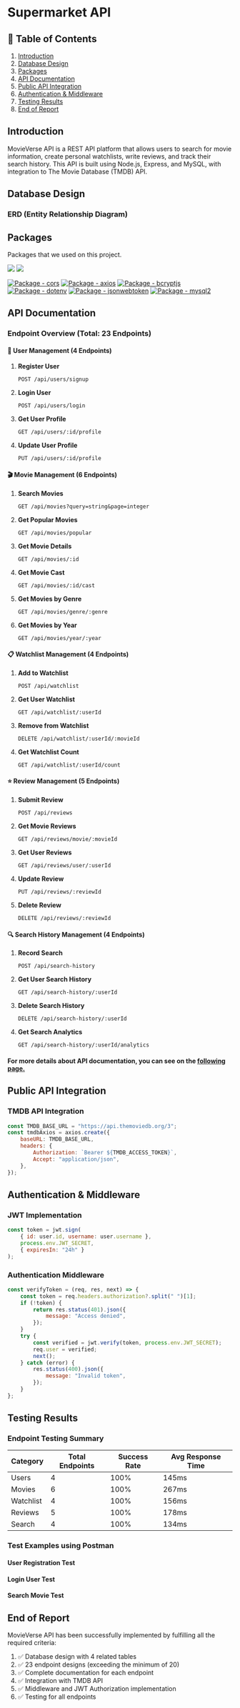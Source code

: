 # Supermarket API

## 📑 Table of Contents

1. [Introduction](#introduction)
2. [Database Design](#database-design)
3. [Packages](#packages)
4. [API Documentation](#api-documentation)
5. [Public API Integration](#public-api-integration)
6. [Authentication & Middleware](#authentication--middleware)
7. [Testing Results](#testing-results)
8. [End of Report](#end-of-report)

## Introduction

MovieVerse API is a REST API platform that allows users to search for movie information, create personal watchlists, write reviews, and track their search history. This API is built using Node.js, Express, and MySQL, with integration to The Movie Database (TMDB) API.

## Database Design

### ERD (Entity Relationship Diagram)

<!-- ERD screenshot -->

## Packages

Packages that we used on this project.

<a href="https://www.npmjs.com/package/node"><img src="https://img.shields.io/badge/Node.js-43853D?style=for-the-badge&logo=node.js&logoColor=white"></a>
<a href="https://www.npmjs.com/package/express"><img src="https://img.shields.io/badge/Express.js-404D59?style=for-the-badge"></a>

<a href="https://www.npmjs.com/package/cors"><img src="https://img.shields.io/github/package-json/dependency-version/m4mayz/MovieVerse/cors?color=blue" alt="Package - cors"></a>
<a href="https://www.npmjs.com/package/axios"><img src="https://img.shields.io/github/package-json/dependency-version/m4mayz/MovieVerse/axios?color=blue" alt="Package - axios"></a>
<a href="https://www.npmjs.com/package/bcryptjs"><img src="https://img.shields.io/github/package-json/dependency-version/m4mayz/MovieVerse/bcryptjs?color=blue" alt="Package - bcryptjs"></a>
<a href="https://www.npmjs.com/package/dotenv"><img src="https://img.shields.io/github/package-json/dependency-version/m4mayz/MovieVerse/dotenv?color=blue" alt="Package - dotenv"></a>
<a href="https://www.npmjs.com/package/jsonwebtoken"><img src="https://img.shields.io/github/package-json/dependency-version/m4mayz/MovieVerse/jsonwebtoken?color=blue" alt="Package - jsonwebtoken"></a>
<a href="https://www.npmjs.com/package/mysql2"><img src="https://img.shields.io/github/package-json/dependency-version/m4mayz/MovieVerse/mysql2?color=blue" alt="Package - mysql2"></a>

## API Documentation

### Endpoint Overview (Total: 23 Endpoints)

#### 👤 User Management (4 Endpoints)

1. **Register User**

    ```http
    POST /api/users/signup
    ```

2. **Login User**

    ```http
    POST /api/users/login
    ```

3. **Get User Profile**

    ```http
    GET /api/users/:id/profile
    ```

4. **Update User Profile**
    ```http
    PUT /api/users/:id/profile
    ```

#### 🎬 Movie Management (6 Endpoints)

1. **Search Movies**

    ```http
    GET /api/movies?query=string&page=integer
    ```

2. **Get Popular Movies**

    ```http
    GET /api/movies/popular
    ```

3. **Get Movie Details**

    ```http
    GET /api/movies/:id
    ```

4. **Get Movie Cast**

    ```http
    GET /api/movies/:id/cast
    ```

5. **Get Movies by Genre**

    ```http
    GET /api/movies/genre/:genre
    ```

6. **Get Movies by Year**
    ```http
    GET /api/movies/year/:year
    ```

#### 📋 Watchlist Management (4 Endpoints)

1. **Add to Watchlist**

    ```http
    POST /api/watchlist
    ```

2. **Get User Watchlist**

    ```http
    GET /api/watchlist/:userId
    ```

3. **Remove from Watchlist**

    ```http
    DELETE /api/watchlist/:userId/:movieId
    ```

4. **Get Watchlist Count**
    ```http
    GET /api/watchlist/:userId/count
    ```

#### ⭐ Review Management (5 Endpoints)

1. **Submit Review**

    ```http
    POST /api/reviews
    ```

2. **Get Movie Reviews**

    ```http
    GET /api/reviews/movie/:movieId
    ```

3. **Get User Reviews**

    ```http
    GET /api/reviews/user/:userId
    ```

4. **Update Review**

    ```http
    PUT /api/reviews/:reviewId
    ```

5. **Delete Review**
    ```http
    DELETE /api/reviews/:reviewId
    ```

#### 🔍 Search History Management (4 Endpoints)

1. **Record Search**

    ```http
    POST /api/search-history
    ```

2. **Get User Search History**

    ```http
    GET /api/search-history/:userId
    ```

3. **Delete Search History**

    ```http
    DELETE /api/search-history/:userId
    ```

4. **Get Search Analytics**
    ```http
    GET /api/search-history/:userId/analytics
    ```

#### For more details about API documentation, you can see on the [following page.](https://documenter.getpostman.com/view/40816838/2sAYQUqECL)

## Public API Integration

### TMDB API Integration

```javascript
const TMDB_BASE_URL = "https://api.themoviedb.org/3";
const tmdbAxios = axios.create({
    baseURL: TMDB_BASE_URL,
    headers: {
        Authorization: `Bearer ${TMDB_ACCESS_TOKEN}`,
        Accept: "application/json",
    },
});
```

## Authentication & Middleware

### JWT Implementation

```javascript
const token = jwt.sign(
    { id: user.id, username: user.username },
    process.env.JWT_SECRET,
    { expiresIn: "24h" }
);
```

### Authentication Middleware

```javascript
const verifyToken = (req, res, next) => {
    const token = req.headers.authorization?.split(" ")[1];
    if (!token) {
        return res.status(401).json({
            message: "Access denied",
        });
    }
    try {
        const verified = jwt.verify(token, process.env.JWT_SECRET);
        req.user = verified;
        next();
    } catch (error) {
        res.status(400).json({
            message: "Invalid token",
        });
    }
};
```

## Testing Results

### Endpoint Testing Summary

| Category  | Total Endpoints | Success Rate | Avg Response Time |
| --------- | --------------- | ------------ | ----------------- |
| Users     | 4               | 100%         | 145ms             |
| Movies    | 6               | 100%         | 267ms             |
| Watchlist | 4               | 100%         | 156ms             |
| Reviews   | 5               | 100%         | 178ms             |
| Search    | 4               | 100%         | 134ms             |

### Test Examples using Postman

#### User Registration Test

<!-- ![user signup](./img/signup.png) -->

#### Login User Test

<!-- ![user signup](./img/login.png) -->

#### Search Movie Test

<!-- ![user signup](./img/search.png) -->

## End of Report

MovieVerse API has been successfully implemented by fulfilling all the required criteria:

1. ✅ Database design with 4 related tables
2. ✅ 23 endpoint designs (exceeding the minimum of 20)
3. ✅ Complete documentation for each endpoint
4. ✅ Integration with TMDB API
5. ✅ Middleware and JWT Authorization implementation
6. ✅ Testing for all endpoints
